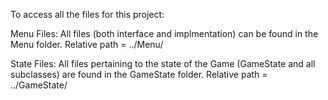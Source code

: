 To access all the files for this project:

Menu Files: All files (both interface and implmentation) can be found in the Menu 
folder. Relative path = ../Menu/

State Files: All files pertaining to the state of the Game (GameState and all 
subclasses) are found in the GameState folder. Relative path = ../GameState/